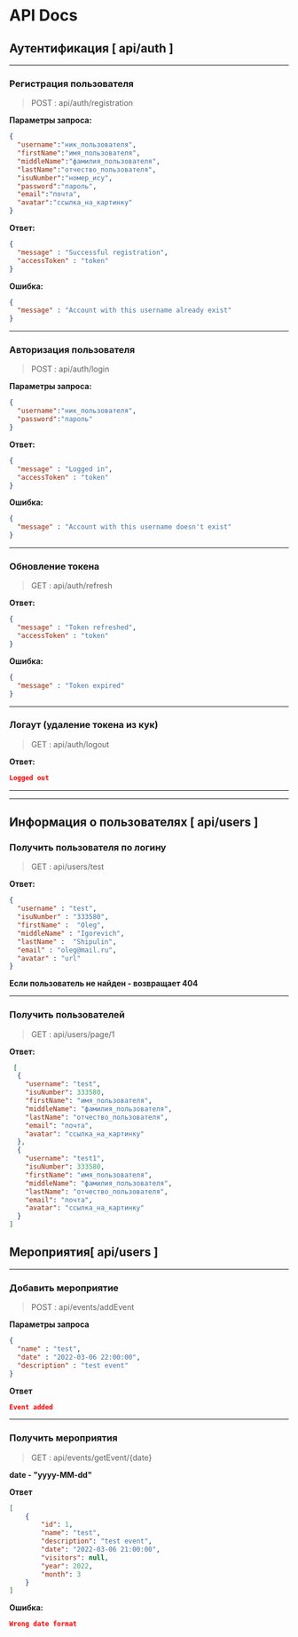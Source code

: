 # API Docs
## Аутентификация [ api/auth ]
<hr>

### Регистрация пользователя 

> POST : api/auth/registration

**Параметры запроса:**
```json
{
  "username":"ник_пользователя",
  "firstName":"имя_пользователя",
  "middleName":"фамилия_пользователя",
  "lastName":"отчество_пользователя",
  "isuNumber":"номер_ису",
  "password":"пароль",
  "email":"почта",
  "avatar":"ссылка_на_картинку"
}
```

**Ответ:**
```json
{
  "message" : "Successful registration",
  "accessToken" : "token"
}
```

**Ошибка:**
```json
{
  "message" : "Account with this username already exist"
}
```

<hr>

### Авторизация пользователя

> POST : api/auth/login

**Параметры запроса:**
```json
{
  "username":"ник_пользователя",
  "password":"пароль"
}
```

**Ответ:**
```json
{
  "message" : "Logged in",
  "accessToken" : "token"
}
```

**Ошибка:**
```json
{
  "message" : "Account with this username doesn't exist"
}
```

<hr>

### Обновление токена

> GET : api/auth/refresh

**Ответ:**
```json
{
  "message" : "Token refreshed",
  "accessToken" : "token"
}
```

**Ошибка:**
```json
{
  "message" : "Token expired"
}
```

<hr>

### Логаут (удаление токена из кук)

> GET : api/auth/logout

**Ответ:**
```json
Logged out
```

<hr>
<hr>

## Информация о пользователях [ api/users ]

### Получить пользователя по логину

> GET : api/users/test

**Ответ:**
```json
{
  "username" : "test",
  "isuNumber" : "333580",
  "firstName" :  "Oleg",
  "middleName" : "Igorevich", 
  "lastName" :  "Shipulin",
  "email" : "oleg@mail.ru",
  "avatar" : "url"
}
```

**Если пользователь не найден - возвращает 404**

<hr>

### Получить пользователей

> GET : api/users/page/1

**Ответ:**
```json
 [
  {
    "username": "test",
    "isuNumber": 333580,
    "firstName": "имя_пользователя",
    "middleName": "фамилия_пользователя",
    "lastName": "отчество_пользователя",
    "email": "почта",
    "avatar": "ссылка_на_картинку"
  },
  {
    "username": "test1",
    "isuNumber": 333580,
    "firstName": "имя_пользователя",
    "middleName": "фамилия_пользователя",
    "lastName": "отчество_пользователя",
    "email": "почта",
    "avatar": "ссылка_на_картинку"
  }
]

```

## Мероприятия[ api/users ]

<hr>

### Добавить мероприятие

> POST : api/events/addEvent

**Параметры запроса**
```json
{
  "name" : "test",
  "date" : "2022-03-06 22:00:00",
  "description" : "test event"
}
```

**Ответ**
```json
Event added
```

<hr>

### Получить мероприятия

> GET : api/events/getEvent/{date}

**date - "yyyy-MM-dd"**

**Ответ**
```json
[
    {
        "id": 1,
        "name": "test",
        "description": "test event",
        "date": "2022-03-06 21:00:00",
        "visitors": null,
        "year": 2022,
        "month": 3
    }
]
```
**Ошибка:**
```json
Wrong date format
```
